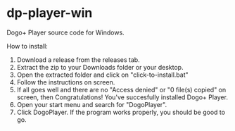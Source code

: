 # dp-player-win
Dogo+ Player source code for Windows.

How to install:
1. Download a release from the releases tab.
2. Extract the zip to your Downloads folder or your desktop.
3. Open the extracted folder and click on "click-to-install.bat"
4. Follow the instructions on screen.
5. If all goes well and there are no "Access denied" or "0 file(s) copied" on screen, then
Congratulations! You've succesfully installed Dogo+ Player.
6. Open your start menu and search for "DogoPlayer".
7. Click DogoPlayer. If the program works properly, you should be good to go.
